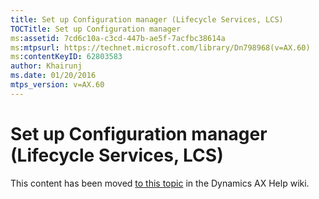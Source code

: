 ```yaml
---
title: Set up Configuration manager (Lifecycle Services, LCS)
TOCTitle: Set up Configuration manager
ms:assetid: 7cd6c10a-c3cd-447b-ae5f-7acfbc38614a
ms:mtpsurl: https://technet.microsoft.com/library/Dn798968(v=AX.60)
ms:contentKeyID: 62803583
author: Khairunj
ms.date: 01/20/2016
mtps_version: v=AX.60
---
```


# Set up Configuration manager (Lifecycle Services, LCS) 


This content has been moved [to this topic](https://ax.help.dynamics.com/en/wiki/set-up-configuration-manager-lifecycle-services-lcs/) in the Dynamics AX Help wiki.

  


